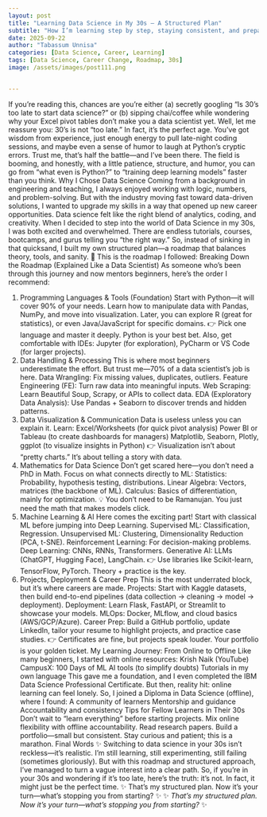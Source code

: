 ```yaml
---
layout: post
title: "Learning Data Science in My 30s — A Structured Plan"
subtitle: "How I’m learning step by step, staying consistent, and preparing for opportunities"
date: 2025-09-22
author: "Tabassum Unnisa"
categories: [Data Science, Career, Learning]
tags: [Data Science, Career Change, Roadmap, 30s]
image: /assets/images/post111.png


---
```

If you’re reading this, chances are you’re either (a) secretly googling “Is 30’s too late to start data science?” or (b) sipping chai/coffee while wondering why your Excel pivot tables don’t make you a data scientist yet.
Well, let me reassure you: 30’s is not “too late.” In fact, it’s the perfect age. You’ve got wisdom from experience, just enough energy to pull late-night coding sessions, and maybe even a sense of humor to laugh at Python’s cryptic errors. Trust me, that’s half the battle—and I’ve been there.
The field is booming, and honestly, with a little patience, structure, and humor, you can go from “what even is Python?” to “training deep learning models” faster than you think.
Why I Chose Data Science
Coming from a background in engineering and teaching, I always enjoyed working with logic, numbers, and problem-solving. But with the industry moving fast toward data-driven solutions, I wanted to upgrade my skills in a way that opened up new career opportunities. Data science felt like the right blend of analytics, coding, and creativity.
When I decided to step into the world of Data Science in my 30s, I was both excited and overwhelmed. There are endless tutorials, courses, bootcamps, and gurus telling you “the right way.”
So, instead of sinking in that quicksand, I built my own structured plan—a roadmap that balances theory, tools, and sanity.
📌 This is the roadmap I followed:
Breaking Down the Roadmap (Explained Like a Data Scientist)
As someone who’s been through this journey and now mentors beginners, here’s the order I recommend:
1. Programming Languages & Tools (Foundation)
Start with Python—it will cover 90% of your needs. Learn how to manipulate data with Pandas, NumPy, and move into visualization. Later, you can explore R (great for statistics), or even Java/JavaScript for specific domains.
👉 Pick one language and master it deeply. Python is your best bet.
Also, get comfortable with IDEs: Jupyter (for exploration), PyCharm or VS Code (for larger projects).
2. Data Handling & Processing
This is where most beginners underestimate the effort. But trust me—70% of a data scientist’s job is here.
Data Wrangling: Fix missing values, duplicates, outliers.
Feature Engineering (FE): Turn raw data into meaningful inputs.
Web Scraping: Learn Beautiful Soup, Scrapy, or APIs to collect data.
EDA (Exploratory Data Analysis): Use Pandas + Seaborn to discover trends and hidden patterns.
3. Data Visualization & Communication
Data is useless unless you can explain it. Learn:
Excel/Worksheets (for quick pivot analysis)
Power BI or Tableau (to create dashboards for managers)
Matplotlib, Seaborn, Plotly, ggplot (to visualize insights in Python)
👉 Visualization isn’t about “pretty charts.” It’s about telling a story with data.
4. Mathematics for Data Science
Don’t get scared here—you don’t need a PhD in Math. Focus on what connects directly to ML:
Statistics: Probability, hypothesis testing, distributions.
Linear Algebra: Vectors, matrices (the backbone of ML).
Calculus: Basics of differentiation, mainly for optimization.
💡 You don’t need to be Ramanujan. You just need the math that makes models click.
5. Machine Learning & AI
Here comes the exciting part! Start with classical ML before jumping into Deep Learning.
Supervised ML: Classification, Regression.
Unsupervised ML: Clustering, Dimensionality Reduction (PCA, t-SNE).
Reinforcement Learning: For decision-making problems.
Deep Learning: CNNs, RNNs, Transformers.
Generative AI: LLMs (ChatGPT, Hugging Face), LangChain.
👉 Use libraries like Scikit-learn, TensorFlow, PyTorch. Theory + practice is the key.
6. Projects, Deployment & Career Prep
This is the most underrated block, but it’s where careers are made.
Projects: Start with Kaggle datasets, then build end-to-end pipelines (data collection → cleaning → model → deployment).
Deployment: Learn Flask, FastAPI, or Streamlit to showcase your models.
MLOps: Docker, MLflow, and cloud basics (AWS/GCP/Azure).
Career Prep: Build a GitHub portfolio, update LinkedIn, tailor your resume to highlight projects, and practice case studies.
👉 Certificates are fine, but projects speak louder. Your portfolio is your golden ticket.
My Learning Journey: From Online to Offline
Like many beginners, I started with online resources:
Krish Naik (YouTube)
CampusX: 100 Days of ML
AI tools (to simplify doubts)
Tutorials in my own language
This gave me a foundation, and I even completed the IBM Data Science Professional Certificate.
But then, reality hit: online learning can feel lonely.
So, I joined a Diploma in Data Science (offline), where I found:
A community of learners
Mentorship and guidance
Accountability and consistency
Tips for Fellow Learners in Their 30s
Don’t wait to “learn everything” before starting projects.
Mix online flexibility with offline accountability.
Read research papers.
Build a portfolio—small but consistent.
Stay curious and patient; this is a marathon.
Final Words ✨
Switching to data science in your 30s isn’t reckless—it’s realistic.
I’m still learning, still experimenting, still failing (sometimes gloriously). But with this roadmap and structured approach, I’ve managed to turn a vague interest into a clear path.
So, if you’re in your 30s and wondering if it’s too late, here’s the truth: it’s not. In fact, it might just be the perfect time.
✨ That’s my structured plan. Now it’s your turn—what’s stopping you from starting? ✨
✨ *That’s my structured plan. Now it’s your turn—what’s stopping you from starting?* ✨
